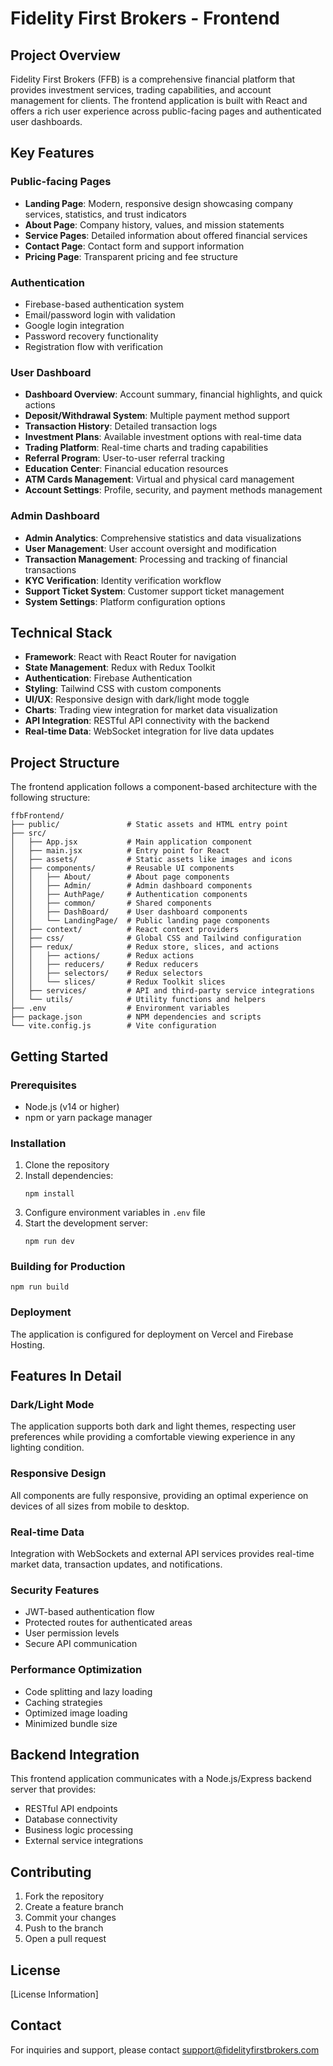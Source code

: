 # Fidelity First Brokers - Frontend

## Project Overview

Fidelity First Brokers (FFB) is a comprehensive financial platform that provides investment services, trading capabilities, and account management for clients. The frontend application is built with React and offers a rich user experience across public-facing pages and authenticated user dashboards.

## Key Features

### Public-facing Pages
- **Landing Page**: Modern, responsive design showcasing company services, statistics, and trust indicators
- **About Page**: Company history, values, and mission statements
- **Service Pages**: Detailed information about offered financial services
- **Contact Page**: Contact form and support information
- **Pricing Page**: Transparent pricing and fee structure

### Authentication
- Firebase-based authentication system
- Email/password login with validation
- Google login integration
- Password recovery functionality
- Registration flow with verification

### User Dashboard
- **Dashboard Overview**: Account summary, financial highlights, and quick actions
- **Deposit/Withdrawal System**: Multiple payment method support
- **Transaction History**: Detailed transaction logs
- **Investment Plans**: Available investment options with real-time data
- **Trading Platform**: Real-time charts and trading capabilities
- **Referral Program**: User-to-user referral tracking
- **Education Center**: Financial education resources
- **ATM Cards Management**: Virtual and physical card management
- **Account Settings**: Profile, security, and payment methods management

### Admin Dashboard
- **Admin Analytics**: Comprehensive statistics and data visualizations
- **User Management**: User account oversight and modification
- **Transaction Management**: Processing and tracking of financial transactions
- **KYC Verification**: Identity verification workflow
- **Support Ticket System**: Customer support ticket management
- **System Settings**: Platform configuration options

## Technical Stack

- **Framework**: React with React Router for navigation
- **State Management**: Redux with Redux Toolkit
- **Authentication**: Firebase Authentication
- **Styling**: Tailwind CSS with custom components
- **UI/UX**: Responsive design with dark/light mode toggle
- **Charts**: Trading view integration for market data visualization
- **API Integration**: RESTful API connectivity with the backend
- **Real-time Data**: WebSocket integration for live data updates

## Project Structure

The frontend application follows a component-based architecture with the following structure:

```
ffbFrontend/
├── public/               # Static assets and HTML entry point
├── src/
│   ├── App.jsx           # Main application component
│   ├── main.jsx          # Entry point for React
│   ├── assets/           # Static assets like images and icons
│   ├── components/       # Reusable UI components
│   │   ├── About/        # About page components
│   │   ├── Admin/        # Admin dashboard components
│   │   ├── AuthPage/     # Authentication components
│   │   ├── common/       # Shared components
│   │   ├── DashBoard/    # User dashboard components
│   │   └── LandingPage/  # Public landing page components
│   ├── context/          # React context providers
│   ├── css/              # Global CSS and Tailwind configuration
│   ├── redux/            # Redux store, slices, and actions
│   │   ├── actions/      # Redux actions
│   │   ├── reducers/     # Redux reducers
│   │   ├── selectors/    # Redux selectors
│   │   └── slices/       # Redux Toolkit slices
│   ├── services/         # API and third-party service integrations
│   └── utils/            # Utility functions and helpers
├── .env                  # Environment variables
├── package.json          # NPM dependencies and scripts
└── vite.config.js        # Vite configuration
```

## Getting Started

### Prerequisites
- Node.js (v14 or higher)
- npm or yarn package manager

### Installation
1. Clone the repository
2. Install dependencies:
   ```
   npm install
   ```
3. Configure environment variables in `.env` file
4. Start the development server:
   ```
   npm run dev
   ```

### Building for Production
```
npm run build
```

### Deployment
The application is configured for deployment on Vercel and Firebase Hosting.

## Features In Detail

### Dark/Light Mode
The application supports both dark and light themes, respecting user preferences while providing a comfortable viewing experience in any lighting condition.

### Responsive Design
All components are fully responsive, providing an optimal experience on devices of all sizes from mobile to desktop.

### Real-time Data
Integration with WebSockets and external API services provides real-time market data, transaction updates, and notifications.

### Security Features
- JWT-based authentication flow
- Protected routes for authenticated areas
- User permission levels
- Secure API communication

### Performance Optimization
- Code splitting and lazy loading
- Caching strategies
- Optimized image loading
- Minimized bundle size

## Backend Integration

This frontend application communicates with a Node.js/Express backend server that provides:
- RESTful API endpoints
- Database connectivity
- Business logic processing
- External service integrations

## Contributing

1. Fork the repository
2. Create a feature branch
3. Commit your changes
4. Push to the branch
5. Open a pull request

## License

[License Information]

## Contact

For inquiries and support, please contact support@fidelityfirstbrokers.com